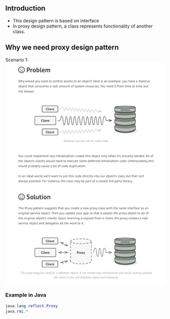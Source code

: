 ## Introduction ##
- This design pattern is based on interface
- In proxy design pattern, a class represents functionality of another class.

## Why we need proxy design pattern ##
Scenario 1:
<img src="Proxy1.png"/>



### Example in Java ##
```java
java.lang.reflect.Proxy
java.rmi.*

```